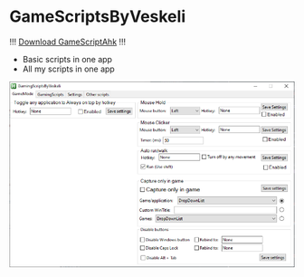# GameScriptsByVeskeli

!!! [Download GameScriptAhk](https://github.com/veskeli/GameScriptsByVeskeli/releases) !!!

+ Basic scripts in one app
+ All my scripts in one app

![Preview](https://raw.githubusercontent.com/veskeli/GameScriptsByVeskeli/main/GamingSciptPicture.png)
